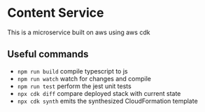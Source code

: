 # Content Service

This is a microservice built on aws using aws cdk

## Useful commands

* `npm run build`   compile typescript to js
* `npm run watch`   watch for changes and compile
* `npm run test`    perform the jest unit tests
* `npx cdk diff`    compare deployed stack with current state
* `npx cdk synth`   emits the synthesized CloudFormation template
